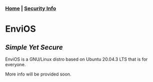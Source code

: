 ### [Home](https://kevadesu.github.io/EnviOS) | [Security Info](https://kevadesu.github.io/EnviOS/SECURITY)
# EnviOS
## _Simple Yet Secure_
EnviOS is a GNU/Linux distro based on Ubuntu 20.04.3 LTS that is for everyone.

More info will be provided soon.
